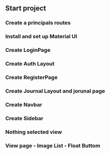 ## Start project

### Create a principals routes
### Install and set up Material UI

### Create LoginPage
### Create Auth Layout
### Create RegisterPage

### Create Journal Layout and jorunal page
### Create Navbar
### Create Sidebar
### Nothing selected view
### View page - Image List - Float Buttom
